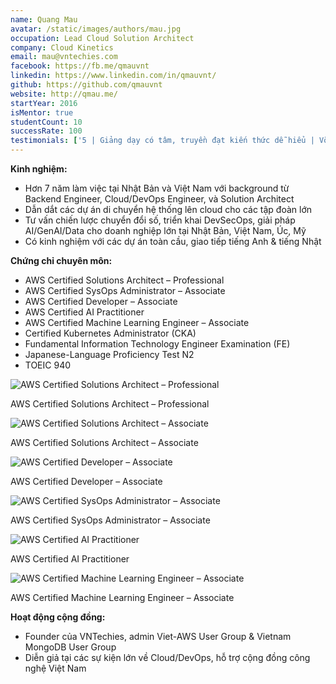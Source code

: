 ```yaml
---
name: Quang Mau
avatar: /static/images/authors/mau.jpg
occupation: Lead Cloud Solution Architect
company: Cloud Kinetics
email: mau@vntechies.com
facebook: https://fb.me/qmauvnt
linkedin: https://www.linkedin.com/in/qmauvnt/
github: https://github.com/qmauvnt
website: http://qmau.me/
startYear: 2016
isMentor: true
studentCount: 10
successRate: 100
testimonials: ['5 | Giảng dạy có tâm, truyền đạt kiến thức dễ hiểu | Võ Hùng - Division Manager']
---
```


**Kinh nghiệm:**

- Hơn 7 năm làm việc tại Nhật Bản và Việt Nam với background từ Backend Engineer, Cloud/DevOps Engineer, và Solution Architect
- Dẫn dắt các dự án di chuyển hệ thống lên cloud cho các tập đoàn lớn
- Tư vấn chiến lược chuyển đổi số, triển khai DevSecOps, giải pháp AI/GenAI/Data cho doanh nghiệp lớn tại Nhật Bản, Việt Nam, Úc, Mỹ
- Có kinh nghiệm với các dự án toàn cầu, giao tiếp tiếng Anh & tiếng Nhật

**Chứng chỉ chuyên môn:**

- AWS Certified Solutions Architect – Professional
- AWS Certified SysOps Administrator – Associate
- AWS Certified Developer – Associate
- AWS Certified AI Practitioner
- AWS Certified Machine Learning Engineer – Associate
- Certified Kubernetes Administrator (CKA)
- Fundamental Information Technology Engineer Examination (FE)
- Japanese-Language Proficiency Test N2
- TOEIC 940

<div className="cert-grid">
  <div className="cert-row" style={{display: "flex", justifyContent: "center", flexWrap: "wrap", gap: "20px", margin: "5px 0"}}>
    <div style={{width: "160px", textAlign: "center"}}>
      <img src="/static/images/authors/certs/mausapro.png" alt="AWS Certified Solutions Architect – Professional" style={{width: "100%", border: "1px solid #eaeaea", borderRadius: "8px", padding: "5px"}}/>
      <p style={{fontSize: "0.8rem", marginTop: "5px"}}>AWS Certified Solutions Architect – Professional</p>
    </div>
    <div style={{width: "160px", textAlign: "center"}}>
      <img src="/static/images/authors/certs/mausoe.png" alt="AWS Certified Solutions Architect – Associate" style={{width: "100%", border: "1px solid #eaeaea", borderRadius: "8px", padding: "5px"}}/>
      <p style={{fontSize: "0.8rem", marginTop: "5px"}}>AWS Certified Solutions Architect – Associate</p>
    </div>
    <div style={{width: "160px", textAlign: "center"}}>
      <img src="/static/images/authors/certs/mauda.png" alt="AWS Certified Developer – Associate" style={{width: "100%", border: "1px solid #eaeaea", borderRadius: "8px", padding: "5px"}}/>
      <p style={{fontSize: "0.8rem", marginTop: "5px"}}>AWS Certified Developer – Associate</p>
    </div>
    <div style={{width: "160px", textAlign: "center"}}>
      <img src="/static/images/authors/certs/mausa.png" alt="AWS Certified SysOps Administrator – Associate" style={{width: "100%", border: "1px solid #eaeaea", borderRadius: "8px", padding: "5px"}}/>
      <p style={{fontSize: "0.8rem", marginTop: "5px"}}>AWS Certified SysOps Administrator – Associate</p>
    </div>
    <div style={{width: "160px", textAlign: "center"}}>
      <img src="/static/images/authors/certs/mauai.png" alt="AWS Certified AI Practitioner" style={{width: "100%", border: "1px solid #eaeaea", borderRadius: "8px", padding: "5px"}}/>
      <p style={{fontSize: "0.8rem", marginTop: "5px"}}>AWS Certified AI Practitioner</p>
    </div>
    <div style={{width: "160px", textAlign: "center"}}>
      <img src="/static/images/authors/certs/mauml.png" alt="AWS Certified Machine Learning Engineer – Associate" style={{width: "100%", border: "1px solid #eaeaea", borderRadius: "8px", padding: "5px"}}/>
      <p style={{fontSize: "0.8rem", marginTop: "5px"}}>AWS Certified Machine Learning Engineer – Associate</p>
    </div>
  </div>
</div>

**Hoạt động cộng đồng:**

- Founder của VNTechies, admin Viet-AWS User Group & Vietnam MongoDB User Group
- Diễn giả tại các sự kiện lớn về Cloud/DevOps, hỗ trợ cộng đồng công nghệ Việt Nam
